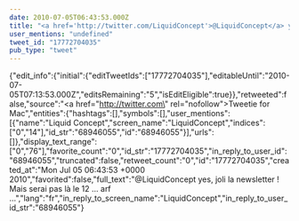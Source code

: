 ```yaml
---
date: 2010-07-05T06:43:53.000Z
title: "<a href='http://twitter.com/LiquidConcept'>@LiquidConcept</a> yes, joli la newsletter ! Mais serai pas là le 12 ... arf ...″"
user_mentions: "undefined"
tweet_id: "17772704035"
pub_type: "tweet"
---
```

{"edit_info":{"initial":{"editTweetIds":["17772704035"],"editableUntil":"2010-07-05T07:13:53.000Z","editsRemaining":"5","isEditEligible":true}},"retweeted":false,"source":"<a href=\"http://twitter.com\" rel=\"nofollow\">Tweetie for Mac</a>","entities":{"hashtags":[],"symbols":[],"user_mentions":[{"name":"Liquid Concept","screen_name":"LiquidConcept","indices":["0","14"],"id_str":"68946055","id":"68946055"}],"urls":[]},"display_text_range":["0","76"],"favorite_count":"0","id_str":"17772704035","in_reply_to_user_id":"68946055","truncated":false,"retweet_count":"0","id":"17772704035","created_at":"Mon Jul 05 06:43:53 +0000 2010","favorited":false,"full_text":"@LiquidConcept yes, joli la newsletter ! Mais serai pas là le 12 ... arf ...","lang":"fr","in_reply_to_screen_name":"LiquidConcept","in_reply_to_user_id_str":"68946055"}
